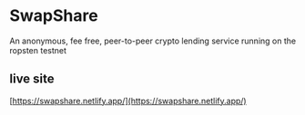 # SwapShare

An anonymous, fee free, peer-to-peer crypto lending service running on the ropsten testnet

## live site

[https://swapshare.netlify.app/](https://swapshare.netlify.app/)

